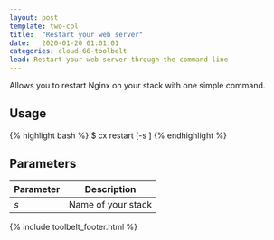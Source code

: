 ```yaml
---
layout: post
template: two-col
title:  "Restart your web server"
date:   2020-01-20 01:01:01
categories: cloud-66-toolbelt
lead: Restart your web server through the command line
---
```


Allows you to restart Nginx on your stack with one simple command.

## Usage
{% highlight bash %}
$ cx restart [-s <stack>]
{% endhighlight %}

## Parameters
<table class='table table-bordered table-striped table-small'>
    <thead>
        <tr>
            <th align="center">Parameter</th>
            <th align="center">Description</th>
        </tr>
    </thead>
    <tbody>
        <tr>
            <td><i>s</i></td>
            <td>Name of your stack</td>
        </tr>
    </tbody>
</table>

{% include toolbelt_footer.html %}